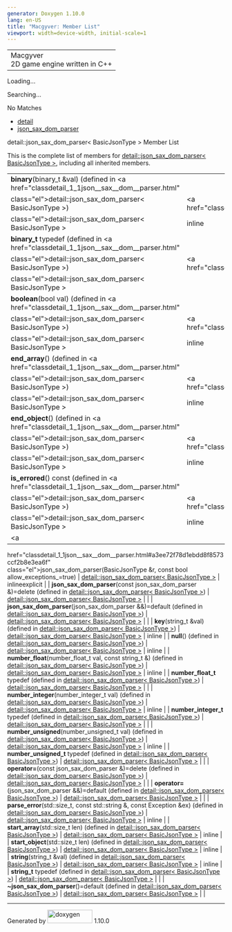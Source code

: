 ```yaml
---
generator: Doxygen 1.10.0
lang: en-US
title: "Macgyver: Member List"
viewport: width=device-width, initial-scale=1
---
```


<div id="top">

<div id="titlearea">

<table data-cellspacing="0" data-cellpadding="0">
<colgroup>
<col style="width: 100%" />
</colgroup>
<tbody>
<tr id="projectrow" class="odd">
<td id="projectalign"><div id="projectname">
Macgyver
</div>
<div id="projectbrief">
2D game engine written in C++
</div></td>
</tr>
</tbody>
</table>

</div>

<div id="main-nav">

</div>

<div id="MSearchSelectWindow"
onmouseover="return searchBox.OnSearchSelectShow()"
onmouseout="return searchBox.OnSearchSelectHide()"
onkeydown="return searchBox.OnSearchSelectKey(event)">

</div>

<div id="MSearchResultsWindow">

<div id="MSearchResults">

<div class="SRPage">

<div id="SRIndex">

<div id="SRResults">

</div>

<div id="Loading" class="SRStatus">

Loading...

</div>

<div id="Searching" class="SRStatus">

Searching...

</div>

<div id="NoMatches" class="SRStatus">

No Matches

</div>

</div>

</div>

</div>

</div>

<div id="nav-path" class="navpath">

- <a href="namespacedetail.html" class="el">detail</a>
- <a href="classdetail_1_1json__sax__dom__parser.html"
  class="el">json_sax_dom_parser</a>

</div>

</div>

<div class="header">

<div class="headertitle">

<div class="title">

detail::json_sax_dom_parser\< BasicJsonType \> Member List

</div>

</div>

</div>

<div class="contents">

This is the complete list of members for
<a href="classdetail_1_1json__sax__dom__parser.html"
class="el">detail::json_sax_dom_parser&lt; BasicJsonType &gt;</a>,
including all inherited members.

|                                                                                                                                         |                                                                   |                                                                        |
|-----------------------------------------------------------------------------------------------------------------------------------------|-------------------------------------------------------------------|------------------------------------------------------------------------|
| **binary**(binary_t &val) (defined in <a href="classdetail_1_1json__sax__dom__parser.html"                                              
 class="el">detail::json_sax_dom_parser&lt; BasicJsonType &gt;</a>)                                                                       | <a href="classdetail_1_1json__sax__dom__parser.html"              
                                                                                                                                           class="el">detail::json_sax_dom_parser&lt; BasicJsonType &gt;</a>  | <span class="mlabel">inline</span>                                     |
| **binary_t** typedef (defined in <a href="classdetail_1_1json__sax__dom__parser.html"                                                   
 class="el">detail::json_sax_dom_parser&lt; BasicJsonType &gt;</a>)                                                                       | <a href="classdetail_1_1json__sax__dom__parser.html"              
                                                                                                                                           class="el">detail::json_sax_dom_parser&lt; BasicJsonType &gt;</a>  |                                                                        |
| **boolean**(bool val) (defined in <a href="classdetail_1_1json__sax__dom__parser.html"                                                  
 class="el">detail::json_sax_dom_parser&lt; BasicJsonType &gt;</a>)                                                                       | <a href="classdetail_1_1json__sax__dom__parser.html"              
                                                                                                                                           class="el">detail::json_sax_dom_parser&lt; BasicJsonType &gt;</a>  | <span class="mlabel">inline</span>                                     |
| **end_array**() (defined in <a href="classdetail_1_1json__sax__dom__parser.html"                                                        
 class="el">detail::json_sax_dom_parser&lt; BasicJsonType &gt;</a>)                                                                       | <a href="classdetail_1_1json__sax__dom__parser.html"              
                                                                                                                                           class="el">detail::json_sax_dom_parser&lt; BasicJsonType &gt;</a>  | <span class="mlabel">inline</span>                                     |
| **end_object**() (defined in <a href="classdetail_1_1json__sax__dom__parser.html"                                                       
 class="el">detail::json_sax_dom_parser&lt; BasicJsonType &gt;</a>)                                                                       | <a href="classdetail_1_1json__sax__dom__parser.html"              
                                                                                                                                           class="el">detail::json_sax_dom_parser&lt; BasicJsonType &gt;</a>  | <span class="mlabel">inline</span>                                     |
| **is_errored**() const (defined in <a href="classdetail_1_1json__sax__dom__parser.html"                                                 
 class="el">detail::json_sax_dom_parser&lt; BasicJsonType &gt;</a>)                                                                       | <a href="classdetail_1_1json__sax__dom__parser.html"              
                                                                                                                                           class="el">detail::json_sax_dom_parser&lt; BasicJsonType &gt;</a>  | <span class="mlabel">inline</span>                                     |
| <a                                                                                                                                      
 href="classdetail_1_1json__sax__dom__parser.html#a3ee72f78d1ebdd8f8573ccf2b8e3ea6f"                                                      
 class="el">json_sax_dom_parser</a>(BasicJsonType &r, const bool allow_exceptions\_=true)                                                 | <a href="classdetail_1_1json__sax__dom__parser.html"              
                                                                                                                                           class="el">detail::json_sax_dom_parser&lt; BasicJsonType &gt;</a>  | <span class="mlabel">inline</span><span class="mlabel">explicit</span> |
| **json_sax_dom_parser**(const json_sax_dom_parser &)=delete (defined in <a href="classdetail_1_1json__sax__dom__parser.html"            
 class="el">detail::json_sax_dom_parser&lt; BasicJsonType &gt;</a>)                                                                       | <a href="classdetail_1_1json__sax__dom__parser.html"              
                                                                                                                                           class="el">detail::json_sax_dom_parser&lt; BasicJsonType &gt;</a>  |                                                                        |
| **json_sax_dom_parser**(json_sax_dom_parser &&)=default (defined in <a href="classdetail_1_1json__sax__dom__parser.html"                
 class="el">detail::json_sax_dom_parser&lt; BasicJsonType &gt;</a>)                                                                       | <a href="classdetail_1_1json__sax__dom__parser.html"              
                                                                                                                                           class="el">detail::json_sax_dom_parser&lt; BasicJsonType &gt;</a>  |                                                                        |
| **key**(string_t &val) (defined in <a href="classdetail_1_1json__sax__dom__parser.html"                                                 
 class="el">detail::json_sax_dom_parser&lt; BasicJsonType &gt;</a>)                                                                       | <a href="classdetail_1_1json__sax__dom__parser.html"              
                                                                                                                                           class="el">detail::json_sax_dom_parser&lt; BasicJsonType &gt;</a>  | <span class="mlabel">inline</span>                                     |
| **null**() (defined in <a href="classdetail_1_1json__sax__dom__parser.html"                                                             
 class="el">detail::json_sax_dom_parser&lt; BasicJsonType &gt;</a>)                                                                       | <a href="classdetail_1_1json__sax__dom__parser.html"              
                                                                                                                                           class="el">detail::json_sax_dom_parser&lt; BasicJsonType &gt;</a>  | <span class="mlabel">inline</span>                                     |
| **number_float**(number_float_t val, const string_t &) (defined in <a href="classdetail_1_1json__sax__dom__parser.html"                 
 class="el">detail::json_sax_dom_parser&lt; BasicJsonType &gt;</a>)                                                                       | <a href="classdetail_1_1json__sax__dom__parser.html"              
                                                                                                                                           class="el">detail::json_sax_dom_parser&lt; BasicJsonType &gt;</a>  | <span class="mlabel">inline</span>                                     |
| **number_float_t** typedef (defined in <a href="classdetail_1_1json__sax__dom__parser.html"                                             
 class="el">detail::json_sax_dom_parser&lt; BasicJsonType &gt;</a>)                                                                       | <a href="classdetail_1_1json__sax__dom__parser.html"              
                                                                                                                                           class="el">detail::json_sax_dom_parser&lt; BasicJsonType &gt;</a>  |                                                                        |
| **number_integer**(number_integer_t val) (defined in <a href="classdetail_1_1json__sax__dom__parser.html"                               
 class="el">detail::json_sax_dom_parser&lt; BasicJsonType &gt;</a>)                                                                       | <a href="classdetail_1_1json__sax__dom__parser.html"              
                                                                                                                                           class="el">detail::json_sax_dom_parser&lt; BasicJsonType &gt;</a>  | <span class="mlabel">inline</span>                                     |
| **number_integer_t** typedef (defined in <a href="classdetail_1_1json__sax__dom__parser.html"                                           
 class="el">detail::json_sax_dom_parser&lt; BasicJsonType &gt;</a>)                                                                       | <a href="classdetail_1_1json__sax__dom__parser.html"              
                                                                                                                                           class="el">detail::json_sax_dom_parser&lt; BasicJsonType &gt;</a>  |                                                                        |
| **number_unsigned**(number_unsigned_t val) (defined in <a href="classdetail_1_1json__sax__dom__parser.html"                             
 class="el">detail::json_sax_dom_parser&lt; BasicJsonType &gt;</a>)                                                                       | <a href="classdetail_1_1json__sax__dom__parser.html"              
                                                                                                                                           class="el">detail::json_sax_dom_parser&lt; BasicJsonType &gt;</a>  | <span class="mlabel">inline</span>                                     |
| **number_unsigned_t** typedef (defined in <a href="classdetail_1_1json__sax__dom__parser.html"                                          
 class="el">detail::json_sax_dom_parser&lt; BasicJsonType &gt;</a>)                                                                       | <a href="classdetail_1_1json__sax__dom__parser.html"              
                                                                                                                                           class="el">detail::json_sax_dom_parser&lt; BasicJsonType &gt;</a>  |                                                                        |
| **operator=**(const json_sax_dom_parser &)=delete (defined in <a href="classdetail_1_1json__sax__dom__parser.html"                      
 class="el">detail::json_sax_dom_parser&lt; BasicJsonType &gt;</a>)                                                                       | <a href="classdetail_1_1json__sax__dom__parser.html"              
                                                                                                                                           class="el">detail::json_sax_dom_parser&lt; BasicJsonType &gt;</a>  |                                                                        |
| **operator=**(json_sax_dom_parser &&)=default (defined in <a href="classdetail_1_1json__sax__dom__parser.html"                          
 class="el">detail::json_sax_dom_parser&lt; BasicJsonType &gt;</a>)                                                                       | <a href="classdetail_1_1json__sax__dom__parser.html"              
                                                                                                                                           class="el">detail::json_sax_dom_parser&lt; BasicJsonType &gt;</a>  |                                                                        |
| **parse_error**(std::size_t, const std::string &, const Exception &ex) (defined in <a href="classdetail_1_1json__sax__dom__parser.html" 
 class="el">detail::json_sax_dom_parser&lt; BasicJsonType &gt;</a>)                                                                       | <a href="classdetail_1_1json__sax__dom__parser.html"              
                                                                                                                                           class="el">detail::json_sax_dom_parser&lt; BasicJsonType &gt;</a>  | <span class="mlabel">inline</span>                                     |
| **start_array**(std::size_t len) (defined in <a href="classdetail_1_1json__sax__dom__parser.html"                                       
 class="el">detail::json_sax_dom_parser&lt; BasicJsonType &gt;</a>)                                                                       | <a href="classdetail_1_1json__sax__dom__parser.html"              
                                                                                                                                           class="el">detail::json_sax_dom_parser&lt; BasicJsonType &gt;</a>  | <span class="mlabel">inline</span>                                     |
| **start_object**(std::size_t len) (defined in <a href="classdetail_1_1json__sax__dom__parser.html"                                      
 class="el">detail::json_sax_dom_parser&lt; BasicJsonType &gt;</a>)                                                                       | <a href="classdetail_1_1json__sax__dom__parser.html"              
                                                                                                                                           class="el">detail::json_sax_dom_parser&lt; BasicJsonType &gt;</a>  | <span class="mlabel">inline</span>                                     |
| **string**(string_t &val) (defined in <a href="classdetail_1_1json__sax__dom__parser.html"                                              
 class="el">detail::json_sax_dom_parser&lt; BasicJsonType &gt;</a>)                                                                       | <a href="classdetail_1_1json__sax__dom__parser.html"              
                                                                                                                                           class="el">detail::json_sax_dom_parser&lt; BasicJsonType &gt;</a>  | <span class="mlabel">inline</span>                                     |
| **string_t** typedef (defined in <a href="classdetail_1_1json__sax__dom__parser.html"                                                   
 class="el">detail::json_sax_dom_parser&lt; BasicJsonType &gt;</a>)                                                                       | <a href="classdetail_1_1json__sax__dom__parser.html"              
                                                                                                                                           class="el">detail::json_sax_dom_parser&lt; BasicJsonType &gt;</a>  |                                                                        |
| **~json_sax_dom_parser**()=default (defined in <a href="classdetail_1_1json__sax__dom__parser.html"                                     
 class="el">detail::json_sax_dom_parser&lt; BasicJsonType &gt;</a>)                                                                       | <a href="classdetail_1_1json__sax__dom__parser.html"              
                                                                                                                                           class="el">detail::json_sax_dom_parser&lt; BasicJsonType &gt;</a>  |                                                                        |

</div>

------------------------------------------------------------------------

<span class="small">Generated
by [<img src="doxygen.svg" class="footer" width="104" height="31"
alt="doxygen" />](https://www.doxygen.org/index.html) 1.10.0</span>
